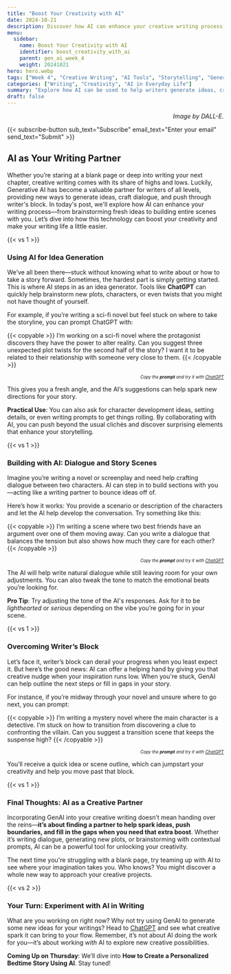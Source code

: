```yaml
---
title: "Boost Your Creativity with AI"  
date: 2024-10-21  
description: Discover how AI can enhance your creative writing process, from generating new ideas to co-writing stories and beyond.  
menu:  
  sidebar:  
    name: Boost Your Creativity with AI  
    identifier: boost_creativity_with_ai  
    parent: gen_ai_week_4
    weight: 20241021  
hero: hero.webp  
tags: ["Week 4", "Creative Writing", "AI Tools", "Storytelling", "Generative AI"]  
categories: ["Writing", "Creativity", "AI in Everyday Life"]  
summary: "Explore how AI can be used to help writers generate ideas, craft dialogue, and streamline the creative process."  
draft: false  
---
```


<p style="text-align: right;">  
<em>Image by DALL-E.</em>  
</p>


{{< subscribe-button sub_text="Subscribe" email_text="Enter your email" send_text="Submit" >}}


## AI as Your Writing Partner

Whether you’re staring at a blank page or deep into writing your next chapter, creative writing comes with its share of highs and lows. Luckily, Generative AI has become a valuable partner for writers of all levels, providing new ways to generate ideas, craft dialogue, and push through writer's block. In today's post, we'll explore how AI can enhance your writing process—from brainstorming fresh ideas to building entire scenes with you. Let’s dive into how this technology can boost your creativity and make your writing life a little easier.


{{< vs 1 >}}


### Using AI for Idea Generation

We’ve all been there—stuck without knowing what to write about or how to take a story forward. Sometimes, the hardest part is simply getting started. This is where AI steps in as an idea generator. Tools like **ChatGPT** can quickly help brainstorm new plots, characters, or even twists that you might not have thought of yourself. 

For example, if you’re writing a sci-fi novel but feel stuck on where to take the storyline, you can prompt ChatGPT with:


{{< copyable >}}
I’m working on a sci-fi novel where the protagonist discovers they have the power to alter reality. Can you suggest three unexpected plot twists for the second half of the story? I want it to be related to their relationship with someone very close to them.
{{< /copyable >}}


<p style="text-align: right; font-size: 10px;">  
<em>Copy the <b>prompt</b> and try it with <a href="https://chatgpt.com">ChatGPT</a></em>  
</p>

This gives you a fresh angle, and the AI’s suggestions can help spark new directions for your story.

**Practical Use**: You can also ask for character development ideas, setting details, or even writing prompts to get things rolling. By collaborating with AI, you can push beyond the usual clichés and discover surprising elements that enhance your storytelling.


{{< vs 1 >}}


### Building with AI: Dialogue and Story Scenes

Imagine you’re writing a novel or screenplay and need help crafting dialogue between two characters. AI can step in to build sections with you—acting like a writing partner to bounce ideas off of. 

Here’s how it works: You provide a scenario or description of the characters and let the AI help develop the conversation. Try something like this:


{{< copyable >}}
I’m writing a scene where two best friends have an argument over one of them moving away. Can you write a dialogue that balances the tension but also shows how much they care for each other?
{{< /copyable >}}


<p style="text-align: right; font-size: 10px;">  
<em>Copy the <b>prompt</b> and try it with <a href="https://chatgpt.com">ChatGPT</a></em>  
</p>

The AI will help write natural dialogue while still leaving room for your own adjustments. You can also tweak the tone to match the emotional beats you’re looking for.

**Pro Tip**: Try adjusting the tone of the AI's responses. Ask for it to be *lighthearted* or *serious* depending on the vibe you’re going for in your scene.


{{< vs 1 >}}


### Overcoming Writer’s Block

Let’s face it, writer’s block can derail your progress when you least expect it. But here’s the good news: AI can offer a helping hand by giving you that creative nudge when your inspiration runs low. When you're stuck, GenAI can help outline the next steps or fill in gaps in your story.

For instance, if you’re midway through your novel and unsure where to go next, you can prompt:


{{< copyable >}}
I’m writing a mystery novel where the main character is a detective. I’m stuck on how to transition from discovering a clue to confronting the villain. Can you suggest a transition scene that keeps the suspense high?
{{< /copyable >}}


<p style="text-align: right; font-size: 10px;">  
<em>Copy the <b>prompt</b> and try it with <a href="https://chatgpt.com">ChatGPT</a></em>  
</p>

You’ll receive a quick idea or scene outline, which can jumpstart your creativity and help you move past that block.


{{< vs 1 >}}


### Final Thoughts: AI as a Creative Partner

Incorporating GenAI into your creative writing doesn’t mean handing over the reins—**it’s about finding a partner to help spark ideas, push boundaries, and fill in the gaps when you need that extra boost**. Whether it’s writing dialogue, generating new plots, or brainstorming with contextual prompts, AI can be a powerful tool for unlocking your creativity.

The next time you're struggling with a blank page, try teaming up with AI to see where your imagination takes you. Who knows? You might discover a whole new way to approach your creative projects.


{{< vs 2 >}}


### Your Turn: Experiment with AI in Writing

What are you working on right now? Why not try using GenAI to generate some new ideas for your writings? Head to [ChatGPT](https://chatgpt.com) and see what creative spark it can bring to your flow. Remember, it’s not about AI doing the work for you—it’s about working *with* AI to explore new creative possibilities.

**Coming Up on Thursday**: We’ll dive into **How to Create a Personalized Bedtime Story Using AI**. Stay tuned!


